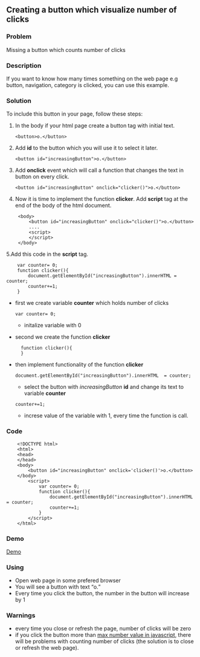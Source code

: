 ## Creating a button which visualize number of clicks ##

### Problem ###
Missing a button which counts number of clicks

### Description ###
If you want to know how many times something on the web page e.g button, navigation, category is clicked, you can use this example.

### Solution ###
To include this button in your page, follow these steps:

1. In the body if your html page create a button tag with initial text.

	```
	<button>o.</button>
	```

2. Add **id** to the button which you will use it to select it later.

 	```
	<button id="increasingButton">o.</button>
	```

3. Add **onclick** event which will call a function that changes the text in button on every click.

 	```
	<button id="increasingButton" onclick="clicker()">o.</button>
	```

4. Now it is time to implement the function **clicker**. Add **script** tag at the end of the body of the html document.

		<body>
			<button id="increasingButton" onclick="clicker()">o.</button>
			....
			<script>
			</script>
		</body>

5.Add this code in the **script** tag.

		
		var counter= 0;
		function clicker(){
			document.getElementById("increasingButton").innerHTML = counter;
			counter+=1;
		}
		

- first we create variable **counter** which holds number of clicks

	```
	var counter= 0;
	```
	- initalize variable with 0

- second we create the function **clicker**

		function clicker(){
		}

	
- thеn implement functionality of the function **clicker**

	```
	document.getElementById("increasingButton").innerHTML  = counter;
	```
	- select the button with *increasingButton* **id** and change its text to variable **counter**

	```
	counter+=1;
	```
	- increse value of the variable with 1, every time the function is call.

### Code ###

		<!DOCTYPE html>
		<html>
		<head>
		</head>
		<body>
			<button id="increasingButton" onclick='clicker()'>o.</button>
		</body>
			<script>
				var counter= 0;
				function clicker(){
					document.getElementById("increasingButton").innerHTML = counter;
					counter+=1;
				}
			</script>
		</html>

### Demo ###
[Demo](http://dojo.telerik.com/eWOYU)
### Using ###
- Open web page in some prefered browser
- You will see a button with text <q>o.</q>
- Every time you click the button, the number in the button will increase by 1

### Warnings ###
- every time you close or refresh the page, number of clicks will be zero
- if you click the button more than [max number value in javascript](https://developer.mozilla.org/en-US/docs/Web/JavaScript/Reference/Global_Objects/Number/MAX_SAFE_INTEGER), there will be problems with counting number of clicks (the solution is to close or refresh the web page).
